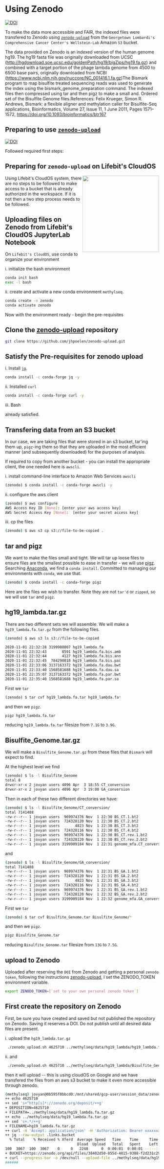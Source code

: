 # Using Zenodo

[![DOI](https://zenodo.org/badge/DOI/10.5281/zenodo.4625710.svg)](https://doi.org/10.5281/zenodo.4625710)

To make the data more accessible and FAIR, the indexed files were transfered to Zenodo using [`zenodo-upload`](https://github.com/jhpoelen/zenodo-upload) from the `Georgetown Lombardi's Comprehensive Cancer Center's Wellstein-Lab` Amazon `S3` bucket.   

The data provided on Zenodo is an indexed version of the human genome hg19. The hg19 fasta file was originally downloaded from UCSC (http://hgdownload.soe.ucsc.edu/goldenPath/hg19/bigZips/hg19.fa.gz) and combined with a target portion of the phage lambda genome from 4500 to 6500 base pairs, originally downloaded from NCBI (https://www.ncbi.nlm.nih.gov/nuccore/NC_001416.1.fa.gz)The Bismark program to map bisulfite treated sequencing reads was used to generate the index using the bismark_genome_preparation command. The indexed files then compressed using tar and then pigz to make a small and. Ordered set of the Bisulfite Genome files.References:
Felix Krueger, Simon R. Andrews, Bismark: a flexible aligner and methylation caller for Bisulfite-Seq applications, Bioinformatics, Volume 27, Issue 11, 1 June 2011, Pages 1571–1572, https://doi.org/10.1093/bioinformatics/btr167


## Preparing to use [`zenodo-upload`](https://github.com/jhpoelen/zenodo-upload)

[![DOI](https://zenodo.org/badge/DOI/10.5281/zenodo.4625710.svg)](https://doi.org/10.5281/zenodo.4625710)

Followed required first steps:
## Preparing for `zenodo-upload` on Lifebit's CloudOS

<p align="center"><img src="https://github.com/lifebit-ai/dry-bench-skills-for-researchers/blob/adds-mini-courses/assets/lifebitCloudOS.png"  width="250" align="right" ></p>

Using Lifebit's CloudOS system, there are no steps to be followed to make access to a bucket that is already authorized in the workspace.  If it is not then a two step process needs to be followed.

## Uploading files on Zenodo from Lifebit's CloudOS JupyterLab Notebook


On `Lifebit's CloudOS`, use conda to organize your environment

i. initialize the bash environment

```bash
conda init bash
exec -l bash
```

ii. create and activate a new conda environment `methylseq`.
```bash
conda create -n zenodo
conda activate zenodo
```

Now with the environment ready - begin the pre-requisites

## Clone the [zenodo-upload](https://github.com/jhpoelen/zenodo-upload) repository

```bash
git clone https://github.com/jhpoelen/zenodo-upload.git
```

## Satisfy the Pre-requisites for zenodo upload


i. Install [`jq`](https://stedolan.github.io/jq/).  

```bash
conda install -c conda-forge jq -y
```

ii. Installed `curl`

```bash
conda install -c conda-forge curl -y
```

iii. Bash

already satisfied.


## Transfering data from an S3 bucket

In our case, we are taking files that were stored in an s3 bucket, tar'ing them up, `pigz`-ing them so that they are uploaded in the most efficient manner (and subsequently downloaded) for the purposes of analysis.

If required to copy from another bucket - you can install the appropriate client, the one needed here is `awscli`.

i. install command-line interface to Amazon Web Services `awscli`

```bash
(zenodo) $ conda install -c conda-forge awscli -y
```

ii. configure the aws client

```bash
(zenodo) $ aws configure
AWS Access Key ID [None]: [enter your aws access key]
AWS Secret Access Key [None]:  [enter your secret access key]
```

iii. cp the files

```bash
(zenodo) $ aws s3 cp s3://file-to-be-copied .
```

## tar and pigz

We want to make the files small and tight.   We will tar up loose files to ensure files are the smallest possible to ease in transfer - we will use [pigz](http://zlib.net/pigz/).   Searching [Anaconda](https://anaconda.org/conda-forge/pigz), we find a `conda install`.   Committed to managing our environments with `conda`, we use that.

```bash
(zenodo) $ conda install -c conda-forge pigz
```

Here are the files we wish to transfer.  Note they are not `tar'd` or `zipped`, so we will use `tar` and `pigz`.

## hg19_lambda.tar.gz

There are two different sets we will assemble.   We will make a `hg19_lambda.fa.tar.gz` from the following files.

```bash
(zenodo) $ aws s3 ls s3://file-to-be-copied

2020-11-01 22:32:28 3199908007 hg19_lambda.fa
2020-11-01 22:32:43       8591 hg19_lambda.fa.bis.amb
2020-11-01 22:32:44       4127 hg19_lambda.fa.bis.ann
2020-11-01 22:32:45  784290818 hg19_lambda.fa.bis.pac
2020-11-01 22:33:06 3137163372 hg19_lambda.fa.dau.bwt
2020-11-01 22:33:40 1568581688 hg19_lambda.fa.dau.sa
2020-11-01 22:35:07 3137163372 hg19_lambda.fa.par.bwt
2020-11-01 22:35:40 1568581688 hg19_lambda.fa.par.sa
```

First we `tar` 

```bash
(zenodo) $ tar cvf hg19_lambda.fa.tar hg19_lambda.fa*
```

and then we `pigz`.


```bash
pigz hg19_lambda.fa.tar
```

reducing `hg19_lambda.fa.tar` filesize from `7.1G` to `3.9G`.


## Bisulfite_Genome.tar.gz

We will make a `Bisulfite_Genome.tar.gz` from these files that `Bismark` will expect to find.

At the highest level we find

```bash
(zenodo) $ ls -l Bisulfite_Genome
total 8
drwxr-xr-x 2 jovyan users 4096 Apr  3 18:55 CT_conversion
drwxr-xr-x 2 jovyan users 4096 Apr  3 19:00 GA_conversion
```

Then in each of these two different directories we have:

```bash
(zenodo) $ ls -l Bisulfite_Genome/CT_conversion/
total 7141488
-rw-r--r-- 1 jovyan users  969974376 Nov  1 22:30 BS_CT.1.bt2
-rw-r--r-- 1 jovyan users  724328120 Nov  1 22:30 BS_CT.2.bt2
-rw-r--r-- 1 jovyan users       4823 Nov  1 22:30 BS_CT.3.bt2
-rw-r--r-- 1 jovyan users  724328116 Nov  1 22:30 BS_CT.4.bt2
-rw-r--r-- 1 jovyan users  969974376 Nov  1 22:30 BS_CT.rev.1.bt2
-rw-r--r-- 1 jovyan users  724328120 Nov  1 22:30 BS_CT.rev.2.bt2
-rw-r--r-- 1 jovyan users 3199909184 Nov  1 22:31 genome_mfa.CT_conversion.fa
```
and 

```bash
(zenodo) $ ls -l Bisulfite_Genome/GA_conversion/
total 7141488
-rw-r--r-- 1 jovyan users  969974376 Nov  1 22:31 BS_GA.1.bt2
-rw-r--r-- 1 jovyan users  724328120 Nov  1 22:31 BS_GA.2.bt2
-rw-r--r-- 1 jovyan users       4823 Nov  1 22:31 BS_GA.3.bt2
-rw-r--r-- 1 jovyan users  724328116 Nov  1 22:31 BS_GA.4.bt2
-rw-r--r-- 1 jovyan users  969974376 Nov  1 22:31 BS_GA.rev.1.bt2
-rw-r--r-- 1 jovyan users  724328120 Nov  1 22:32 BS_GA.rev.2.bt2
-rw-r--r-- 1 jovyan users 3199909184 Nov  1 22:32 genome_mfa.GA_conversion.fa
```
First we `tar` 

```bash
(zenodo) $ tar cvf Bisulfite_Genome.tar Bisulfite_Genome/*
```

and then we `pigz`.

```bash
pigz Bisulfite_Genome.tar
```

reducing `Bisulfite_Genome.tar` filesize from `13G` to `7.5G`.


## upload to Zenodo

Uploaded after reserving the `DOI` from Zenodo and getting a personal `zenodo token`, following the instructions [zenodo-upload](https://github.com/jhpoelen/zenodo-upload), I set the ZENODO_TOKEN environment variable.  

```bash
export ZENODO_TOKEN=[`set to your own personal zenodo token`]
```

## First create the repository on Zenodo

First, be sure you have created and saved but not published the repository on Zenodo.   Saving it reserves a DOI.  Do not publish until all desired data files are present.

i. upload the `hg19_lambda.tar.gz`

```bash
 ./zenodo_upload.sh 4625710 ../methylseq/data/hg19_lambda/hg19_lambda.tar.gz
 ```
 

ii.  and
 
 ```bash
  ./zenodo_upload.sh 4625710 ../methylseq/data/hg19_lambda/Bisulfite_Genome.tar.gz
  ```
then it will upload -- this is using cloudOS on Google and we have transfered the files from an aws s3 bucket to make it even more accessible through zenodo.

```bash
(methylseq) jovyan@0b595f0bbcd0:/mnt/shared/gcp-user/session_data/zenodo-upload$ ./zenodo_upload.sh 4625710 ../methylseq/data/hg19_lambda.fa.tar.gz 
++ echo 4625710
++ sed 's+^http[s]*://zenodo.org/deposit/++g'
+ DEPOSITION=4625710
+ FILEPATH=../methylseq/data/hg19_lambda.fa.tar.gz
++ echo ../methylseq/data/hg19_lambda.fa.tar.gz
++ sed 's+.*/++g'
+ FILENAME=hg19_lambda.fa.tar.gz
++ curl -H 'Accept: application/json' -H 'Authorization: Bearer xxxxxxxxxxxxxxxxxxx' https://www.zenodo.org/api/deposit/depositions/4625710
++ jq --raw-output .links.bucket
  % Total    % Received % Xferd  Average Speed   Time    Time     Time  Current
                                 Dload  Upload   Total   Spent    Left  Speed
100  3067  100  3067    0     0   2248      0  0:00:01  0:00:01 --:--:--  2248
+ BUCKET=https://zenodo.org/api/files/38402d50-855d-4815-9388-f2d231c2952a
+ curl --progress-bar -o /dev/null --upload-file ../methylseq/data/hg19_lambda.fa.tar.gz 'https://zenodo.org/api/files/38402d50-855d-4815-9388-f2d231c2952a/hg19_lambda.fa.tar.gz?access_token=PSpI0gExGdMyWLvaPJAlCAetPJxOkavuRWYReKxoZOvbZakC7S0AJXb0moGE'
######                                                                                                                                                4.5%

